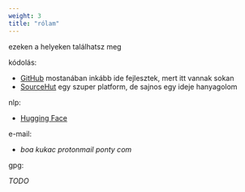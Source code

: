 ```yaml
---
weight: 3
title: "rólam"
---
```


ezeken a helyeken találhatsz meg

kódolás:
- [GitHub](https://github.com/boapps) mostanában inkább ide fejlesztek, mert itt vannak sokan
- [SourceHut](https://git.sr.ht/~boa/) egy szuper platform, de sajnos egy ideje hanyagolom

nlp:
- [Hugging Face](https://huggingface.co/boapps)

e-mail:
- *boa kukac protonmail ponty com*

gpg:

*TODO*